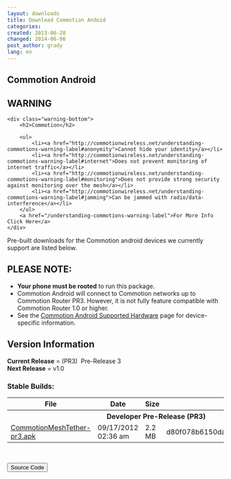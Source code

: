```yaml
---
layout: downloads
title: Download Commotion Andoid
categories:
created: 2013-06-28
changed: 2014-06-06
post_author: grady
lang: en
---
```

## Commotion Android

<div class="warning-label">
	<div class="alert alert-warning-label">
		<h2><i class="fa fa-exclamation-triangle"></i> WARNING</h2>
	</div>
	
	<div class="warning-bottom">
		<h2>Commotion</h2>
		
		<ul>
			<li><a href="http://commotionwireless.net/understanding-commotions-warning-label#anonymity">Cannot hide your identity</a></li>
			<li><a href="http://commotionwireless.net/understanding-commotions-warning-label#internet">Does not prevent monitoring of internet traffic</a></li>
			<li><a href="http://commotionwireless.net/understanding-commotions-warning-label#monitoring">Does not provide strong security against monitoring over the mesh</a></li>
			<li><a href="http://commotionwireless.net/understanding-commotions-warning-label#jamming">Can be jammed with radio/data-interference</a></li>
		</ul>
		<a href="/understanding-commotions-warning-label">For More Info Click Here</a>
	</div>
</div>

<p>Pre-built downloads for the Commotion android devices we currently support are listed below.</p>

<h2>PLEASE NOTE:</h2>
<p>
	<ul>
		<li><strong>Your phone must be rooted</strong> to run this package.</li>
		<li>Commotion Android will connect to Commotion networks up to Commotion Router PR3. However, it is not fully feature compatible with Commotion Router 1.0 or higher.</li>
  		<li>See the <a href="/docs/supported-devices/#phones">Commotion Android Supported Hardware</a> page for device-specific information.</li>
	</ul>
</p>

<h2>Version Information</h2>
<p>
<strong>Current Release</strong> = (PR3)&nbsp; Pre-Release 3<br />
<strong>Next Release</strong> = v1.0</p>

<h3>Stable Builds:</h3>

<table class="table table-bordered">
	<thead>
		<tr>
			<th>File</th>
			<th>Date</th>
			<th>Size</th>
			<th>MD5</th>
		</tr>
	</thead>
	<tbody>
		<tr>
			<th colspan="4">Developer Pre-Release (PR3)</th>
		</tr>
		<tr>
			<td><a href="https://downloads.commotionwireless.net/android/commotion-android.apk" title="Commotion MeshTether for Android">CommotionMeshTether-pr3.apk</a></td>
			<td>09/17/2012 02:36 am</td>
			<td>2.2 MB</td>
			<td>d80f078b6150daa1cb4dd6e79d134eea</td>
		</tr>
	</tbody>
</table>
<p>&nbsp;</p>

<p><button class="btn btn-default" href="https://github.com/opentechinstitute/commotion-android" id="android-source-btn">Source Code</button></p>
